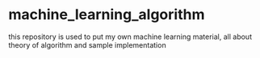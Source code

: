 # machine_learning_algorithm
this repository is used to put my own machine learning material, all about theory of algorithm and sample implementation

